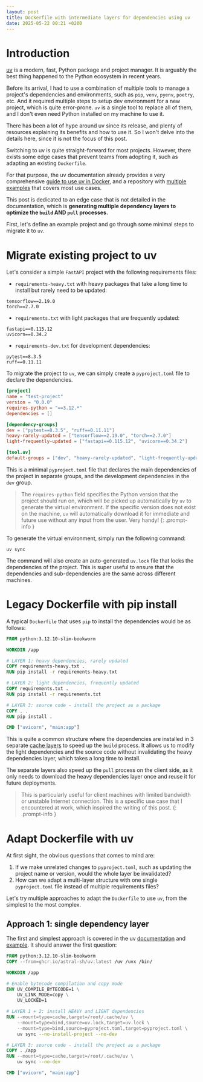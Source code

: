 ```yaml
---
layout: post
title: Dockerfile with intermediate layers for dependencies using uv
date: 2025-05-22 00:21 +0200
---
```


# Introduction

[uv](https://docs.astral.sh/uv/) is a modern, fast, Python package and project manager. It is arguably the best thing happened to the Python ecosystem in recent years.

Before its arrival, I had to use a combination of multiple tools to manage a project's dependencies and environments, such as `pip`, `venv`, `pyenv`, `poetry`, etc. And it required multiple steps to setup dev environment for a new project, which is quite error-prone. `uv` is a single tool to replace all of them, and I don't even need Python installed on my machine to use it.

There has been a lot of hype around uv since its release, and plenty of resources explaining its benefits and how to use it. So I won't delve into the details here, since it is not the focus of this post.

Switching to uv is quite straight-forward for most projects. However, there exists some edge cases that prevent teams from adopting it, such as adapting an existing `Dockerfile`.

For that purpose, the uv documentation already provides a very comprehensive [guide to use uv in Docker](https://docs.astral.sh/uv/guides/integration/docker/#using-uv-in-docker), and a repository with [multiple examples](https://github.com/astral-sh/uv-docker-example) that covers most use cases.

This post is dedicated to an edge case that is not detailed in the documentation, which is **generating multiple dependency layers to optimize the `build` AND `pull` processes.**

First, let's define an example project and go through some minimal steps to migrate it to `uv`.

# Migrate existing project to uv

Let's consider a simple `FastAPI` project with the following requirements files:

-   `requirements-heavy.txt` with heavy packages that take a long time to install but rarely need to be updated:

```
tensorflow==2.19.0
torch==2.7.0
```

-   `requirements.txt` with light packages that are frequently updated:

```
fastapi==0.115.12
uvicorn==0.34.2
```

-   `requirements-dev.txt` for development dependencies:

```
pytest==8.3.5
ruff==0.11.11
```

To migrate the project to `uv`, we can simply create a `pyproject.toml` file to declare the dependencies.

```toml
[project]
name = "test-project"
version = "0.0.0"
requires-python = "==3.12.*"
dependencies = []

[dependency-groups]
dev = ["pytest==8.3.5", "ruff==0.11.11"]
heavy-rarely-updated = ["tensorflow==2.19.0", "torch==2.7.0"]
light-frequently-updated = ["fastapi==0.115.12", "uvicorn==0.34.2"]

[tool.uv]
default-groups = ["dev", "heavy-rarely-updated", "light-frequently-updated"]
```

This is a minimal `pyproject.toml` file that declares the main dependencies of the project in separate groups, and the development dependencies in the `dev` group.

> The `requires-python` field specifies the Python version that the project should run on, which will be picked up automatically by `uv` to generate the virtual environment.
> If the specific version does not exist on the machine, `uv` will automatically download it for immediate and future use without any input from the user. Very handy!
{: .prompt-info }

To generate the virtual environment, simply run the following command:

```shell
uv sync
```

The command will also create an auto-generated `uv.lock` file that locks the dependencies of the project. This is super useful to ensure that the dependencies and sub-dependencies are the same across different machines.

# Legacy Dockerfile with pip install

A typical `Dockerfile` that uses `pip` to install the dependencies would be as follows:

```dockerfile
FROM python:3.12.10-slim-bookworm

WORKDIR /app

# LAYER 1: heavy dependencies, rarely updated
COPY requirements-heavy.txt .
RUN pip install -r requirements-heavy.txt

# LAYER 2: light dependencies, frequently updated
COPY requirements.txt .
RUN pip install -r requirements.txt

# LAYER 3: source code - install the project as a package
COPY . .
RUN pip install .

CMD ["uvicorn", "main:app"]
```

This is quite a common structure where the dependencies are installed in 3 separate [cache layers](https://docs.docker.com/build/cache/) to speed up the `build` process. It allows us to modify the light dependencies and the source code without invalidating the heavy dependencies layer, which takes a long time to install.

The separate layers also speed up the `pull` process on the client side, as it only needs to download the heavy dependencies layer once and reuse it for future deployments.

> This is particularly useful for client machines with limited bandwidth or unstable Internet connection. This is a specific use case that I encountered at work, which inspired the writing of this post.
{: .prompt-info }

# Adapt Dockerfile with uv

At first sight, the obvious questions that comes to mind are:

1. If we make unrelated changes to `pyproject.toml`, such as updating the project name or version, would the whole layer be invalidated?
2. How can we adapt a multi-layer structure with one single `pyproject.toml` file instead of multiple requirements files?

Let's try multiple approaches to adapt the `Dockerfile` to use `uv`, from the simplest to the most complex.

## Approach 1: single dependency layer

The first and simplest approach is covered in the uv [documentation](https://docs.astral.sh/uv/guides/integration/docker/#intermediate-layers) and [example](https://github.com/astral-sh/uv-docker-example/blob/main/Dockerfile). It should answer the first question:

```dockerfile
FROM python:3.12.10-slim-bookworm
COPY --from=ghcr.io/astral-sh/uv:latest /uv /uvx /bin/

WORKDIR /app

# Enable bytecode compilation and copy mode
ENV UV_COMPILE_BYTECODE=1 \
    UV_LINK_MODE=copy \
    UV_LOCKED=1

# LAYER 1 + 2: install HEAVY and LIGHT dependencies
RUN --mount=type=cache,target=/root/.cache/uv \
    --mount=type=bind,source=uv.lock,target=uv.lock \
    --mount=type=bind,source=pyproject.toml,target=pyproject.toml \
    uv sync --no-install-project --no-dev

# LAYER 3: source code - install the project as a package
COPY . /app
RUN --mount=type=cache,target=/root/.cache/uv \
    uv sync --no-dev

CMD ["uvicorn", "main:app"]
```
